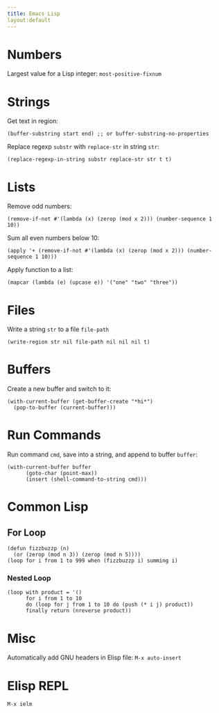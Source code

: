 ```yaml
---
title: Emacs Lisp
layout:default
---
```

# Numbers

Largest value for a Lisp integer: `most-positive-fixnum`


# Strings

Get text in region:

```
(buffer-substring start end) ;; or buffer-substring-no-properties
```

Replace regexp `substr` with `replace-str` in string `str`:

```
(replace-regexp-in-string substr replace-str str t t)
```


# Lists

Remove odd numbers:

```
(remove-if-not #'(lambda (x) (zerop (mod x 2))) (number-sequence 1 10))
```

Sum all even numbers below 10:

```
(apply '+ (remove-if-not #'(lambda (x) (zerop (mod x 2))) (number-sequence 1 10)))
```

Apply function to a list:

```
(mapcar (lambda (e) (upcase e)) '("one" "two" "three"))
```

# Files

Write a string `str` to a file `file-path`

```
(write-region str nil file-path nil nil nil t)
```


# Buffers

Create a new buffer and switch to it:

```
(with-current-buffer (get-buffer-create "*hi*")
  (pop-to-buffer (current-buffer)))
```

# Run Commands

Run command `cmd`, save into a string, and append to buffer `buffer`:

```
(with-current-buffer buffer
      (goto-char (point-max))
      (insert (shell-command-to-string cmd)))
```

# Common Lisp

## For Loop

```
(defun fizzbuzzp (n)
  (or (zerop (mod n 3)) (zerop (mod n 5))))
(loop for i from 1 to 999 when (fizzbuzzp i) summing i)
```

### Nested Loop

```
(loop with product = '()
      for i from 1 to 10
      do (loop for j from 1 to 10 do (push (* i j) product))
      finally return (nreverse product))
```



# Misc

Automatically add GNU headers in Elisp file: `M-x auto-insert`


# Elisp REPL

```
M-x ielm
```
